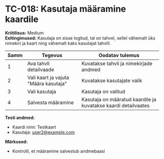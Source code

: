 # TC-018: Kasutaja määramine kaardile
**Kriitilisus:** Medium  
**Eeltingimused:** Kasutaja on sisse logitud, tal on tahvel, sellel vähemalt üks nimekiri ja kaart ning vähemalt kaks kasutajat tahvlil.

| Samm | Tegevus | Oodatav tulemus |
|------|---------|-----------------|
| 1    | Ava tahvli detailvaade | Kuvatakse tahvli ja nimekirjade andmed |
| 2    | Vali kaart ja vajuta "Määra kasutaja" | Kuvatakse kasutajate valik |
| 3    | Vali kasutaja | Kasutaja on valitud |
| 4    | Salvesta määramine | Kasutaja on määratud kaardile ja kuvatakse kaardi detailvaates |

**Testi andmed:**
- Kaardi nimi: Testkaart
- Kasutaja: user2@example.com

**Märkused:**
- Kontrolli, et määramine salvestub andmebaasi 
